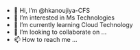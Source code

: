 - 👋 Hi, I’m @hkanoujiya-CFS
- 👀 I’m interested in Ms Technologies
- 🌱 I’m currently learning Cloud Technology
- 💞️ I’m looking to collaborate on ...
- 📫 How to reach me ...

<!---
hkanoujiya-CFS/hkanoujiya-CFS is a ✨ special ✨ repository because its `README.md` (this file) appears on your GitHub profile.
You can click the Preview link to take a look at your changes.
--->
